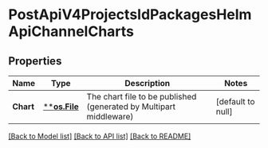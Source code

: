 # PostApiV4ProjectsIdPackagesHelmApiChannelCharts

## Properties
Name | Type | Description | Notes
------------ | ------------- | ------------- | -------------
**Chart** | [****os.File**](*os.File.md) | The chart file to be published (generated by Multipart middleware) | [default to null]

[[Back to Model list]](../README.md#documentation-for-models) [[Back to API list]](../README.md#documentation-for-api-endpoints) [[Back to README]](../README.md)


